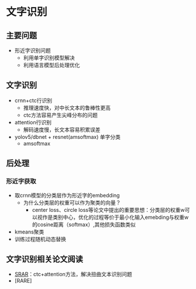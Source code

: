 # 文字识别
## 主要问题
* 形近字识别问题
    * 利用单字识别模型解决
    * 利用语言模型后处理优化
    
## 文字识别
* crnn+ctc行识别
  * 推理速度快，对中长文本的鲁棒性更高
  * ctc方法容易产生尖峰分布的问题
* attention行识别
  * 解码速度慢，长文本容易积累误差
* yolov5/dbnet + resnet(amsoftmax) 单字分类
    * amsoftmax



## 后处理
### 形近字获取
* 取crnn模型的分类层作为形近字的embedding
  * 为什么分类层的权重可以作为聚类的向量？
    * center loss、circle loss等论文中提出的重要思想：分类层的权重w可以视作是类别中心，优化的过程等价于最小化输入emebding与权重w的cosine距离（softmax）,其他损失函数类似
* kmeans聚类
* 训练过程随机动态替换


## 文字识别相关论文阅读
  * [SRAR](./paper_thinking/STAR.md)：ctc+attention方法，解决扭曲文本识别问题
  * [RARE]
